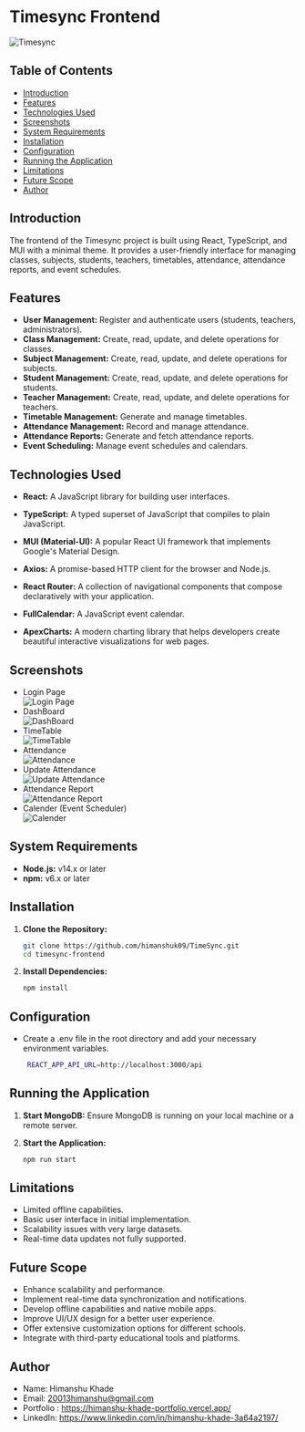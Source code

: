 # Timesync Frontend

![Timesync](https://i.ibb.co/qswXNMb/timesync.png)

## Table of Contents

- [Introduction](#introduction)
- [Features](#features)
- [Technologies Used](#technologies-used)
- [Screenshots](#screenshots)
- [System Requirements](#system-requirements)
- [Installation](#installation)
- [Configuration](#configuration)
- [Running the Application](#running-the-application)
- [Limitations](#limitations)
- [Future Scope](#future-scope)
- [Author](#author)

## Introduction

The frontend of the Timesync project is built using React, TypeScript, and MUI with a minimal theme. It provides a user-friendly interface for managing classes, subjects, students, teachers, timetables, attendance, attendance reports, and event schedules.

## Features

- **User Management:** Register and authenticate users (students, teachers, administrators).
- **Class Management:** Create, read, update, and delete operations for classes.
- **Subject Management:** Create, read, update, and delete operations for subjects.
- **Student Management:** Create, read, update, and delete operations for students.
- **Teacher Management:** Create, read, update, and delete operations for teachers.
- **Timetable Management:** Generate and manage timetables.
- **Attendance Management:** Record and manage attendance.
- **Attendance Reports:** Generate and fetch attendance reports.
- **Event Scheduling:** Manage event schedules and calendars.

## Technologies Used

- **React:** A JavaScript library for building user interfaces.
- **TypeScript:** A typed superset of JavaScript that compiles to plain JavaScript.
- **MUI (Material-UI):** A popular React UI framework that implements Google's Material Design.

- **Axios:** A promise-based HTTP client for the browser and Node.js.
- **React Router:** A collection of navigational components that compose declaratively with your application.
- **FullCalendar:** A JavaScript event calendar.
- **ApexCharts:** A modern charting library that helps developers create beautiful interactive visualizations for web pages.

## Screenshots

- Login Page
  <br/>
  ![Login Page](https://i.ibb.co/YTc1yLs/Screenshot-2024-05-29-133038.png)
  <br/>
- DashBoard
  <br/>
  ![DashBoard](https://i.ibb.co/k1DmSPn/Screenshot-2024-05-29-133113.png)
  <br/>
- TimeTable
  <br/>
  ![TimeTable](https://i.ibb.co/7vPDwHB/Screenshot-2024-05-29-133344.png)
  <br/>
- Attendance
  <br/>
  ![Attendance](https://i.ibb.co/WtBSF7h/Screenshot-2024-05-29-133500.png)
  <br/>
- Update Attendance
  <br/>
  ![Update Attendance](https://i.ibb.co/2nKs65v/Screenshot-2024-06-01-120530.png)
  <br/>
- Attendance Report
  <br/>
  ![Attendance Report](https://i.ibb.co/KVMrh7W/Screenshot-2024-06-01-120607.png)
  <br/>
- Calender (Event Scheduler)
  <br/>
  ![Calender](https://i.ibb.co/rfMT0Jp/Screenshot-2024-05-29-133333.png)
  <br/>

## System Requirements

- **Node.js:** v14.x or later
- **npm:** v6.x or later

## Installation

1. **Clone the Repository:**

   ```bash
   git clone https://github.com/himanshuk09/TimeSync.git
   cd timesync-frontend

   ```

2. **Install Dependencies:**
   ```bash
   npm install
   ```

## Configuration

- Create a .env file in the root directory and add your necessary environment variables.
  ```bash
   REACT_APP_API_URL=http://localhost:3000/api
  ```

## Running the Application

1. **Start MongoDB:**
   Ensure MongoDB is running on your local machine or a remote server.

2. **Start the Application:**

   ```bash
   npm run start

   ```

## Limitations

- Limited offline capabilities.
- Basic user interface in initial implementation.
- Scalability issues with very large datasets.
- Real-time data updates not fully supported.

## Future Scope

- Enhance scalability and performance.
- Implement real-time data synchronization and notifications.
- Develop offline capabilities and native mobile apps.
- Improve UI/UX design for a better user experience.
- Offer extensive customization options for different schools.
- Integrate with third-party educational tools and platforms.

## Author

- Name: Himanshu Khade
- Email: 20013himanshu@gmail.com
- Portfolio : https://himanshu-khade-portfolio.vercel.app/
- LinkedIn: https://www.linkedin.com/in/himanshu-khade-3a64a2197/
